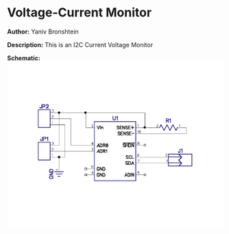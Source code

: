 # Voltage-Current Monitor

__Author:__ Yaniv Bronshtein

__Description:__ This is an I2C Current Voltage Monitor

__Schematic:__ ![](voltage-current-monitor_sch_s1.jpg)
